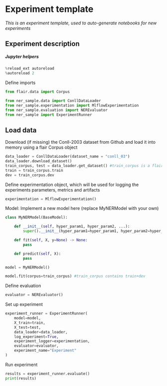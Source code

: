 # Experiment template

*This is an experiment template, used to auto-generate notebooks for new experiments*

## Experiment description

##### Jupyter helpers

```python
%reload_ext autoreload
%autoreload 2
```

Define imports

```python
from flair.data import Corpus

from ner_sample.data import ConllDataLoader
from ner_sample.experimentation import MlflowExperimentation
from ner_sample.evaluation import NEREvaluator
from ner_sample import ExperimentRunner
```

## Load data
Download (if missing) the Conll-2003 dataset from Github and load it into memory using a flair Corpus object

```python
data_loader = ConllDataLoader(dataset_name = "conll_03")
data_loader.download_dataset()
train_corpus, test = data_loader.get_dataset() #train_corpus is a flair Corpus containing train and dev
train = train_corpus.train
dev = train_corpus.dev

```

Define experimentation object, which will be used for logging the experiments parameters, metrics and artifacts

```python
experimentation = MlflowExperimentation()
```

Model: Implement a new model here (replace MyNERModel with your own)

```python
class MyNERModel(BaseModel):

    def __init__(self, hyper_param1, hyper_param2, ...):
        super().__init__(hyper_param1=hyper_param1, hyper_param2=hyper_param2, ...)

    def fit(self, X, y=None) -> None:
        pass

    def predict(self, X):
        pass

```

```python
model = MyNERModel()

model.fit(corpus=train_corpus) #train_corpus contains train+dev
```

Define evaluation

```python
evaluator = NEREvaluator()
```

Set up experiment

```python
experiment_runner = ExperimentRunner(
    model=model,
    X_train=train,
    X_test=test,
    data_loader=data_loader,
    log_experiment=True,
    experiment_logger=experimentation,
    evaluator=evaluator,
    experiment_name="Experiment"
)

```

Run experiment

```python
results = experiment_runner.evaluate()
print(results)
```
